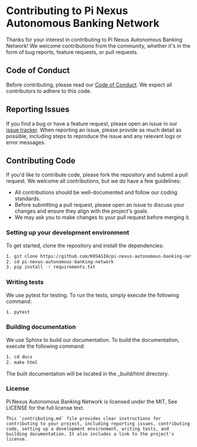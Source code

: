 # Contributing to Pi Nexus Autonomous Banking Network

Thanks for your interest in contributing to Pi Nexus Autonomous Banking Network! We welcome contributions from the community, whether it's in the form of bug reports, feature requests, or pull requests.

## Code of Conduct

Before contributing, please read our [Code of Conduct](CODE_OF_CONDUCT.md). We expect all contributors to adhere to this code.

## Reporting Issues

If you find a bug or have a feature request, please open an issue in our [issue tracker](https://github.com/KOSASIH/pi-nexus-autonomous-banking-network/issues). When reporting an issue, please provide as much detail as possible, including steps to reproduce the issue and any relevant logs or error messages.

## Contributing Code

If you'd like to contribute code, please fork the repository and submit a pull request. We welcome all contributions, but we do have a few guidelines:

- All contributions should be well-documented and follow our coding standards.
- Before submitting a pull request, please open an issue to discuss your changes and ensure they align with the project's goals.
- We may ask you to make changes to your pull request before merging it.

### Setting up your development environment

To get started, clone the repository and install the dependencies:

```bash
1. git clone https://github.com/KOSASIH/pi-nexus-autonomous-banking-network.git
2. cd pi-nexus-autonomous-banking-network
3. pip install -r requirements.txt
```

### Writing tests

We use pytest for testing. To run the tests, simply execute the following command:

```bash
1. pytest
```

### Building documentation

We use Sphinx to build our documentation. To build the documentation, execute the following command:

```bash
1. cd docs
2. make html
```

The built documentation will be located in the _build/html directory.

### License

Pi Nexus Autonomous Banking Network is licensed under the MIT, See LICENSE for the full license text.


```
This `contributing.md` file provides clear instructions for contributing to your project, including reporting issues, contributing code, setting up a development environment, writing tests, and building documentation. It also includes a link to the project's license.

```
